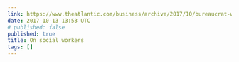 ```yaml
---
link: https://www.theatlantic.com/business/archive/2017/10/bureaucrat-welfare-zacka/542547/
date: 2017-10-13 13:53 UTC
# published: false
published: true
title: On social workers
tags: []
---
```




